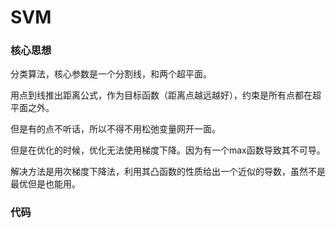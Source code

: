 # SVM
### 核心思想
分类算法，核心参数是一个分割线，和两个超平面。

用点到线推出距离公式，作为目标函数（距离点越远越好），约束是所有点都在超平面之外。

但是有的点不听话，所以不得不用松弛变量网开一面。

但是在优化的时候，优化无法使用梯度下降。因为有一个max函数导致其不可导。

解决方法是用次梯度下降法，利用其凸函数的性质给出一个近似的导数，虽然不是最优但是也能用。

### 代码
